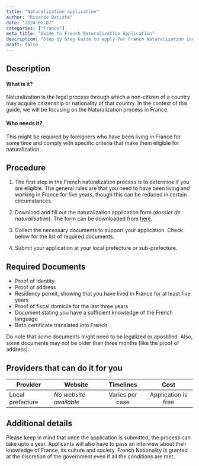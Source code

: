 ```yaml
---
title: "Naturalization application"
author: "Ricardo Batista"
date: "2024-06-07"
categories: ["France"]
meta_title: "Guide to French Naturalization Application"
description: "Step by Step Guide to apply for French Naturalization including procedures and required documents"
draft: false
---
```


## Description
#### What is it?
Naturalization is the legal process through which a non-citizen of a country may acquire citizenship or nationality of that country. In the context of this guide, we will be focusing on the Naturalization process in France.

#### Who needs it?
This might be required by foreigners who have been living in France for some time and comply with specific criteria that make them eligible for naturalization.

## Procedure
1. The first step in the French naturalization process is to determine if you are eligible. The general rules are that you need to have been living and working in France for five years, though this can be reduced in certain circumstances.

2. Download and fill out the naturalization application form (*dossier de naturalisation*). The form can be downloaded from [here](https://www.service-public.fr/particuliers/vosdroits/F2213).

3. Collect the necessary documents to support your application. Check below for the list of required documents.

4. Submit your application at your local prefecture or sub-prefecture. 

## Required Documents
- Proof of Identity
- Proof of address
- Residency permit, showing that you have lived in France for at least five years
- Proof of fiscal domicile for the last three years
- Document stating you have a sufficient knowledge of the French language
- Birth certificate translated into French
  
Do note that some documents might need to be legalized or apostilled. Also, some documents may not be older than three months (like the proof of address).

## Providers that can do it for you

| Provider        |     Website    |     Timelines   |    Cost  |
| --------------- | -------------- |  :------------: | :------: |
| Local prefecture | *No website available* | Varies per case | Application is free |

## Additional details
Please keep in mind that once the application is submitted, the process can take upto a year. Applicants will also have to pass an interview about their knowledge of France, its culture and society. French Nationality is granted at the discretion of the government even if all the conditions are met.